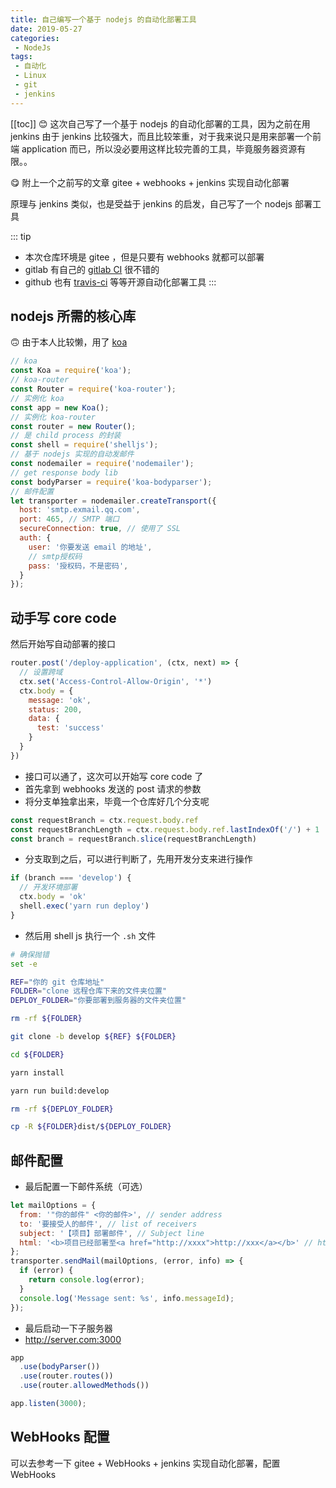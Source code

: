 ```yaml
---
title: 自己编写一个基于 nodejs 的自动化部署工具
date: 2019-05-27
categories:
 - NodeJs
tags:
 - 自动化
 - Linux
 - git
 - jenkins
---
```


[[toc]]
:blush: 这次自己写了一个基于 nodejs 的自动化部署的工具，因为之前在用 jenkins 由于 jenkins 比较强大，而且比较笨重，对于我来说只是用来部署一个前端 application 而已，所以没必要用这样比较完善的工具，毕竟服务器资源有限。。

:yum: 附上一个之前写的文章
<a :href="`${ deployURL }views/article/Linux/Jenkins.html`">gitee + webhooks + jenkins 实现自动化部署</a>
<!-- [gitee + webhooks + jenkins 实现自动化部署](<div></div>) -->

原理与 jenkins 类似，也是受益于 jenkins 的启发，自己写了一个 nodejs 部署工具

::: tip
- 本次仓库环境是 gitee ，但是只要有 webhooks 就都可以部署
- gitlab 有自己的 [gitlab CI](https://docs.gitlab.com/ee/ci/) 很不错的
- github 也有 [travis-ci](https://travis-ci.org/) 等等开源自动化部署工具
:::
## nodejs 所需的核心库

:upside_down_face: 由于本人比较懒，用了 [koa](https://koa.bootcss.com/)
``` js
// koa
const Koa = require('koa');
// koa-router
const Router = require('koa-router');
// 实例化 koa
const app = new Koa();
// 实例化 koa-router
const router = new Router();
// 是 child process 的封装
const shell = require('shelljs');
// 基于 nodejs 实现的自动发邮件
const nodemailer = require('nodemailer');
// get response body lib
const bodyParser = require('koa-bodyparser');
// 邮件配置
let transporter = nodemailer.createTransport({
  host: 'smtp.exmail.qq.com',
  port: 465, // SMTP 端口
  secureConnection: true, // 使用了 SSL
  auth: {
    user: '你要发送 email 的地址',
    // smtp授权码
    pass: '授权码，不是密码',
  }
});
```
## 动手写 core code
然后开始写自动部署的接口

``` js
router.post('/deploy-application', (ctx, next) => {
  // 设置跨域
  ctx.set('Access-Control-Allow-Origin', '*')
  ctx.body = {
    message: 'ok',
    status: 200,
    data: {
      test: 'success'
    }
  }
})
```
- 接口可以通了，这次可以开始写 core code 了
- 首先拿到 webhooks 发送的 post 请求的参数
- 将分支单独拿出来，毕竟一个仓库好几个分支呢
``` js
const requestBranch = ctx.request.body.ref
const requestBranchLength = ctx.request.body.ref.lastIndexOf('/') + 1
const branch = requestBranch.slice(requestBranchLength)
```

- 分支取到之后，可以进行判断了，先用开发分支来进行操作

``` js
if (branch === 'develop') {
  // 开发环境部署
  ctx.body = 'ok'
  shell.exec('yarn run deploy')
}
```
- 然后用 shell js 执行一个 `.sh` 文件

``` bash
# 确保抛错
set -e

REF="你的 git 仓库地址"
FOLDER="clone 远程仓库下来的文件夹位置"
DEPLOY_FOLDER="你要部署到服务器的文件夹位置"

rm -rf ${FOLDER}

git clone -b develop ${REF} ${FOLDER}

cd ${FOLDER}

yarn install

yarn run build:develop

rm -rf ${DEPLOY_FOLDER}

cp -R ${FOLDER}dist/${DEPLOY_FOLDER}
```
## 邮件配置
- 最后配置一下邮件系统（可选）

``` js
let mailOptions = {
  from: '"你的邮件" <你的邮件>', // sender address
  to: '要接受人的邮件', // list of receivers
  subject: '【项目】部署邮件', // Subject line
  html: '<b>项目已经部署至<a href="http://xxxx">http://xxx</a></b>' // html body
};
transporter.sendMail(mailOptions, (error, info) => {
  if (error) {
    return console.log(error);
  }
  console.log('Message sent: %s', info.messageId);
});
```

- 最后启动一下子服务器
- http://server.com:3000

``` js
app
  .use(bodyParser())
  .use(router.routes())
  .use(router.allowedMethods())

app.listen(3000);
```

## WebHooks 配置

可以去参考一下
<a :href="`${ deployURL }views/article/Linux/Jenkins.html#%E9%85%8D%E7%BD%AE-webhooks`">gitee + WebHooks + jenkins 实现自动化部署，配置 WebHooks</a>

<script>
import { deployURL } from '../../config'
export default {
  name: 'MacTools',
  data () {
    return {
      deployURL
    }
  }
}

</script>